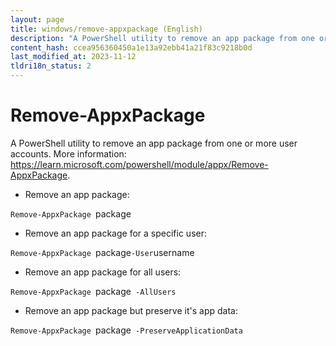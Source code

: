```yaml
---
layout: page
title: windows/remove-appxpackage (English)
description: "A PowerShell utility to remove an app package from one or more user accounts."
content_hash: ccea956360450a1e13a92ebb41a21f83c9218b0d
last_modified_at: 2023-11-12
tldri18n_status: 2
---
```

# Remove-AppxPackage

A PowerShell utility to remove an app package from one or more user accounts.
More information: <https://learn.microsoft.com/powershell/module/appx/Remove-AppxPackage>.

- Remove an app package:

`Remove-AppxPackage `<span class="tldr-var badge badge-pill bg-dark-lm bg-white-dm text-white-lm text-dark-dm font-weight-bold">package</span>

- Remove an app package for a specific user:

`Remove-AppxPackage `<span class="tldr-var badge badge-pill bg-dark-lm bg-white-dm text-white-lm text-dark-dm font-weight-bold">package</span>` -User `<span class="tldr-var badge badge-pill bg-dark-lm bg-white-dm text-white-lm text-dark-dm font-weight-bold">username</span>

- Remove an app package for all users:

`Remove-AppxPackage `<span class="tldr-var badge badge-pill bg-dark-lm bg-white-dm text-white-lm text-dark-dm font-weight-bold">package</span>` -AllUsers`

- Remove an app package but preserve it's app data:

`Remove-AppxPackage `<span class="tldr-var badge badge-pill bg-dark-lm bg-white-dm text-white-lm text-dark-dm font-weight-bold">package</span>` -PreserveApplicationData`
